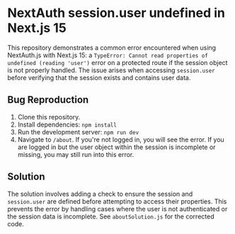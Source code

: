 # NextAuth session.user undefined in Next.js 15

This repository demonstrates a common error encountered when using NextAuth.js with Next.js 15: a `TypeError: Cannot read properties of undefined (reading 'user')` error on a protected route if the session object is not properly handled.  The issue arises when accessing `session.user` before verifying that the session exists and contains user data. 

## Bug Reproduction

1. Clone this repository.
2. Install dependencies: `npm install`
3. Run the development server: `npm run dev`
4. Navigate to `/about`.  If you're not logged in, you will see the error.  If you are logged in but the user object within the session is incomplete or missing, you may still run into this error.

## Solution

The solution involves adding a check to ensure the session and `session.user` are defined before attempting to access their properties.  This prevents the error by handling cases where the user is not authenticated or the session data is incomplete.  See `aboutSolution.js` for the corrected code.